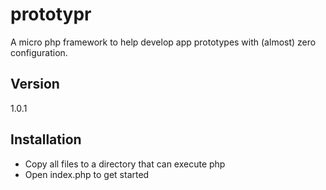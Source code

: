 # prototypr
A micro php framework to help develop app prototypes with (almost) zero configuration.

## Version
1.0.1

## Installation
- Copy all files to a directory that can execute php
- Open index.php to get started
